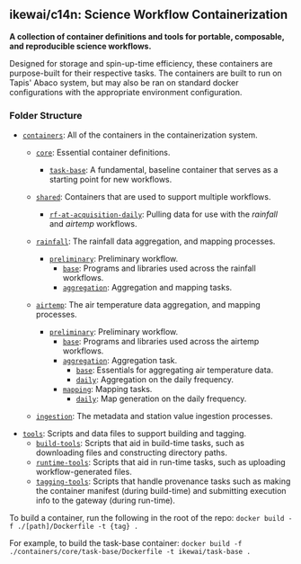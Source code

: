 ## ikewai/c14n: Science Workflow Containerization

**A collection of container definitions and tools for portable, composable, and reproducible science workflows.**

Designed for storage and spin-up-time efficiency, these containers are purpose-built for their respective tasks. The containers are built to run on Tapis' Abaco system, but may also be ran on standard docker configurations with the appropriate environment configuration.

### Folder Structure
* [`containers`](/containers): All of the containers in the containerization system.
	* [`core`](/containers/core): Essential container definitions.
        * [`task-base`](/containers/core/task-base): A fundamental, baseline container that serves as a starting point for new workflows.
    * [`shared`](/containers/shared): Containers that are used to support multiple workflows.
	    * [`rf-at-acquisition-daily`](/containers/shared/rf-at-acquisition-daily): Pulling data for use with the _rainfall_ and _airtemp_ workflows.
    * [`rainfall`](/containers/rainfall): The rainfall data aggregation, and mapping processes.
	    * [`preliminary`](/containers/rainfall/preliminary): Preliminary workflow.
			* [`base`](/containers/rainfall/preliminary/base): Programs and libraries used across the rainfall workflows.
		    * [`aggregation`](/containers/rainfall/preliminary/aggregation): Aggregation and mapping tasks.
		    
    * [`airtemp`](/containers/airtemp): The air temperature data aggregation, and mapping processes.
	    * [`preliminary`](/containers/airtemp/preliminary): Preliminary workflow.
			* [`base`](/containers/airtemp/preliminary/base): Programs and libraries used across the airtemp workflows.
		    * [`aggregation`](/containers/airtemp/preliminary/aggregation): Aggregation task. 
				* [`base`](/containers/airtemp/preliminary/base): Essentials for aggregating air temperature data.
				* [`daily`](/containers/airtemp/preliminary/aggregation/daily): Aggregation on the daily frequency.
		    * [`mapping`](/containers/airtemp/preliminary/mapping): Mapping tasks.
				* [`daily`](/containers/airtemp/preliminary/mapping/daily): Map generation on the daily frequency.
	* [`ingestion`](/containers/ingestion): The metadata and station value ingestion processes.
 * [`tools`](/tools): Scripts and data files to support building and tagging.
	 * [`build-tools`](/tools/build-tools): Scripts that aid in build-time tasks, such as downloading files and constructing directory paths.
	 * [`runtime-tools`](/tools/runtime-tools): Scripts that aid in run-time tasks, such as uploading workflow-generated files.
	 * [`tagging-tools`](/tools/tagging-tools): Scripts that handle provenance tasks such as making the container manifest (during build-time) and submitting execution info to the gateway (during run-time).

To build a container, run the following in the root of the repo:
`docker build -f ./[path]/Dockerfile -t {tag} .`

For example, to build the task-base container:
`docker build -f ./containers/core/task-base/Dockerfile -t ikewai/task-base .`